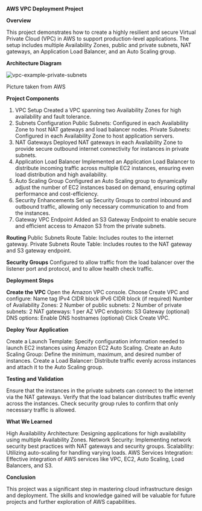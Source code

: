 **AWS VPC Deployment Project**

**Overview**

This project demonstrates how to create a highly resilient and secure Virtual Private Cloud (VPC) in AWS to support production-level applications. The setup includes multiple Availability Zones, public and private subnets, NAT gateways, an Application Load Balancer, and an Auto Scaling group.

**Architecture Diagram**

![vpc-example-private-subnets](https://github.com/ShubhamSingh444/AWS-project_May/assets/97628683/9b3e06a5-3e3b-4fa7-80b9-5ed4d152e188)

Picture taken from AWS

**Project Components**
1. VPC Setup
Created a VPC spanning two Availability Zones for high availability and fault tolerance.
2. Subnets Configuration
Public Subnets: Configured in each Availability Zone to host NAT gateways and load balancer nodes.
Private Subnets: Configured in each Availability Zone to host application servers.
3. NAT Gateways
Deployed NAT gateways in each Availability Zone to provide secure outbound internet connectivity for instances in private subnets.
4. Application Load Balancer
Implemented an Application Load Balancer to distribute incoming traffic across multiple EC2 instances, ensuring even load distribution and high availability.
5. Auto Scaling Group
Configured an Auto Scaling group to dynamically adjust the number of EC2 instances based on demand, ensuring optimal performance and cost-efficiency.
6. Security Enhancements
Set up Security Groups to control inbound and outbound traffic, allowing only necessary communication to and from the instances.
7. Gateway VPC Endpoint
Added an S3 Gateway Endpoint to enable secure and efficient access to Amazon S3 from the private subnets.

**Routing**
Public Subnets Route Table: Includes routes to the internet gateway.
Private Subnets Route Table: Includes routes to the NAT gateway and S3 gateway endpoint.

**Security Groups**
Configured to allow traffic from the load balancer over the listener port and protocol, and to allow health check traffic.

**Deployment Steps**

**Create the VPC**
Open the Amazon VPC console.
Choose Create VPC and configure:
Name tag
IPv4 CIDR block
IPv6 CIDR block (if required)
Number of Availability Zones: 2
Number of public subnets: 2
Number of private subnets: 2
NAT gateways: 1 per AZ
VPC endpoints: S3 Gateway (optional)
DNS options: Enable DNS hostnames (optional)
Click Create VPC.

**Deploy Your Application**

Create a Launch Template:
Specify configuration information needed to launch EC2 instances using Amazon EC2 Auto Scaling.
Create an Auto Scaling Group:
Define the minimum, maximum, and desired number of instances.
Create a Load Balancer:
Distribute traffic evenly across instances and attach it to the Auto Scaling group.

**Testing and Validation**

Ensure that the instances in the private subnets can connect to the internet via the NAT gateways.
Verify that the load balancer distributes traffic evenly across the instances.
Check security group rules to confirm that only necessary traffic is allowed.

**What We Learned**

High Availability Architecture: Designing applications for high availability using multiple Availability Zones.
Network Security: Implementing network security best practices with NAT gateways and security groups.
Scalability: Utilizing auto-scaling for handling varying loads.
AWS Services Integration: Effective integration of AWS services like VPC, EC2, Auto Scaling, Load Balancers, and S3.

**Conclusion**

This project was a significant step in mastering cloud infrastructure design and deployment. The skills and knowledge gained will be valuable for future projects and further exploration of AWS capabilities.
